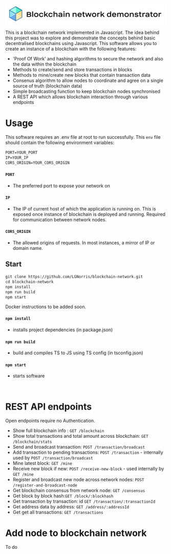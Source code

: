 ![Logo for github repo](/public/logo.png "Blockchain network demonstrator")

This is a blockchain network implemented in Javascript. The idea behind this project was to explore and demonstrate the concepts behind basic decentralised blockchains using Javascript. This software allows you to create an instance of a blockchain with the following features:

- 'Proof Of Work' and hashing algorithms to secure the network and also the data within the blockchain
- Methods to create/send and store transactions in blocks
- Methods to mine/create new blocks that contain transaction data
- Consenus algorithm to allow nodes to coordinate and agree on a single source of truth (blockchain data)
- Simple broadcasting function to keep blockchain nodes synchronised
- A REST API which allows blockchain interaction through various endpoints

# Usage

This software requires an .env file at root to run successfully. This `env` file should contain the following environment variables:

```
PORT=YOUR_PORT
IP=YOUR_IP
CORS_ORIGIN=YOUR_CORS_ORIGIN
```

#### `PORT`

- The preferred port to expose your network on

#### `IP`

- The IP of current host of which the application is running on. This is exposed once instance of blockchain is deployed and running. Required for communication between network nodes.

#### `CORS_ORIGIN`

- The allowed origins of requests. In most instances, a mirror of IP or domain name.
  <br>

## Start

```
git clone https://github.com/LGNorris/blockchain-network.git
cd blockchain-network
npm install
npm run build
npm start
```

Docker instructions to be added soon.

#### `npm install`

- installs project dependencies (in package.json)

#### `npm run build`

- build and compiles TS to JS using TS config (in tsconfig.json)

#### `npm start`

- starts software

<br>

# REST API endpoints

Open endpoints require no Authentication.

- Show full blockchain info : `GET /blockchain`
- Show total transactions and total amount across blockchain: `GET /blockchain/stats`
- Send and broadcast transaction: `POST /transaction/broadcast`
- Add transaction to pending transactions: `POST /transaction` - internally used by `POST /transaction/broadcast`
- Mine latest block: `GET /mine`
- Receive new block if new: `POST /receive-new-block` - used internally by `GET /mine`
- Register and broadcast new node across network nodes: `POST /register-and-broadcast-node`
- Get blockchain consensus from network node: `GET /consensus`
- Get block by block hash:`GET /block/:blockhash`
- Get transaction by transaction: id `GET /transaction/:transactionId`
- Get address data by address: `GET /address/:addressId`
- Get get all transactions: `GET /transactions`
  <br>

# Add node to blockchain network

To do
